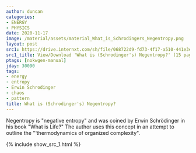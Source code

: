 ```yaml
---
author: duncan
categories:
- ENERGY
- PHYSICS
date: 2020-11-17
image: /material/assets/material_What_is_Schrodingers_Negentropy.png
layout: post
src1: https://drive.internxt.com/sh/file/068722d9-fd73-4f17-a510-441e3e87c131/390e8dd3d84bad4551d0371be3f133f74cb30176c56a1e7df76b2b10c2367507
src1_title: View/Download 'What is (Schrodinger's) Negentropy?' (15 pages)
ptags: [nokwgen-manual]
jday: 30090
tags:
- energy
- entropy
- Erwin Schrodinger
- chaos
- pattern
title: What is (Schrodinger's) Negentropy?
---
```


Negentropy is "negative entropy" and was coined by Erwin Schrödinger in his book "What is Life?"  The author uses this concept in an attempt to outline the "‘thermodynamics of organized complexity".

<!--more-->

{% include show_src_1.html %}
